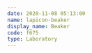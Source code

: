 ```yaml
---
date: 2020-11-08 05:13:00
name: lapicon-beaker
display_name: Beaker
code: f675
type: Laboratory
---
```

